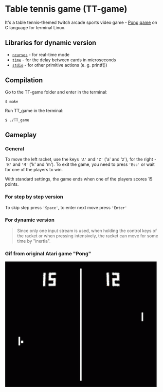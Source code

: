 # Table tennis game (TT-game)
It's a table tennis–themed twitch arcade sports video game - [Pong game](https://en.wikipedia.org/wiki/Pong) on C language for terminal Linux.

## Libraries for dynamic version
- [`ncurses`](https://en.wikipedia.org/wiki/Ncurses) - for real-time mode 
- [`time`](https://www.tutorialspoint.com/c_standard_library/time_h.htm) - for the delay between cards in microseconds
- [`stdio`](https://www.tutorialspoint.com/c_standard_library/stdio_h.htm) - for other primitive actions (e. g. printf())

## Compilation
Go to the TT-game folder and enter in the terminal:
```
$ make
```
Run TT_game in the terminal:
```
$ ./TT_game
```
## Gameplay
### General
To move the left racket, use the keys `'A'` and `'Z'` ('a' and 'z'), for the right - `'K'` and `'M'` ('k' and 'm'). To exit the game, you need to press `'Esc'` or wait for one of the players to win.

With standard settings, the game ends when one of the players scores 15 points.

### For step by step version
To skip step press `'Space'`, to enter next move press `'Enter'`

### For dynamic version
> Since only one input stream is used, when holding the control keys of the racket or when pressing intensively, the racket can move for some time by "inertia".

### Gif from original Atari game "Pong"
![pong_gif](https://github.com/GorokhovSemyon/TT_game/blob/develop/materials/pong-video-game.gif)

